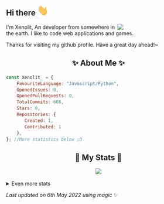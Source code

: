## Hi there <img src="https://raw.githubusercontent.com/Xenolit/Xenolit/main/.github/wave.gif" width="30px"> 
<img align="right" src="https://avatars.githubusercontent.com/u/81859776?v=4" width="200" />
I'm Xenolit, An developer from somewhere in the earth. I like to code web applications and games. 
  
Thanks for visiting my github profile. Have a great day ahead!~
  
<h2 align="center"> ✨ About Me ✨</h2>

```js
const Xenolit_ = {
    FavouriteLanguage: "Javascript/Python",
    OpenedIssues: 0,
    OpenedPullRequests: 0,
    TotalCommits: 666,
    Stars: 0,
    Repositories: {
       Created: 1,
       Contributed: 1
    },
}; //More statistics below ;D
```
  
<h2 align="center"> 🚀 My Stats 🚀</h2>
<p align="center">
<img src="https://github-readme-stats.vercel.app/api?username=Xenolit&show_icons=true&theme=radical">
</p>
<details>
  <summary>
      Even more stats
  </summary>
  <p align="center">
    <img src="https://github-readme-streak-stats.herokuapp.com/?user=Xenolit&theme=tokyonight">
    <img src="https://github-profile-trophy.vercel.app/?username=Xenolit&theme=dracula">
    <img src="https://github-readme-stats.vercel.app/api/top-langs/?username=Xenolit&langs_count=8">
  </p>
</details>
  
<!-- Last updated on Fri May 06 2022 18:20:35 GMT+0000 (Coordinated Universal Time) ;-;-->
<i>Last updated on 6th May 2022 using magic</i> ✨